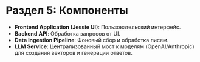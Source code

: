 # **Раздел 5: Компоненты**

* **Frontend Application (Jessie UI)**: Пользовательский интерфейс.  
* **Backend API**: Обработка запросов от UI.  
* **Data Ingestion Pipeline**: Фоновый сбор и обработка писем.  
* **LLM Service**: Централизованный мост к моделям (OpenAI/Anthropic) для создания векторов и генерации ответов. 